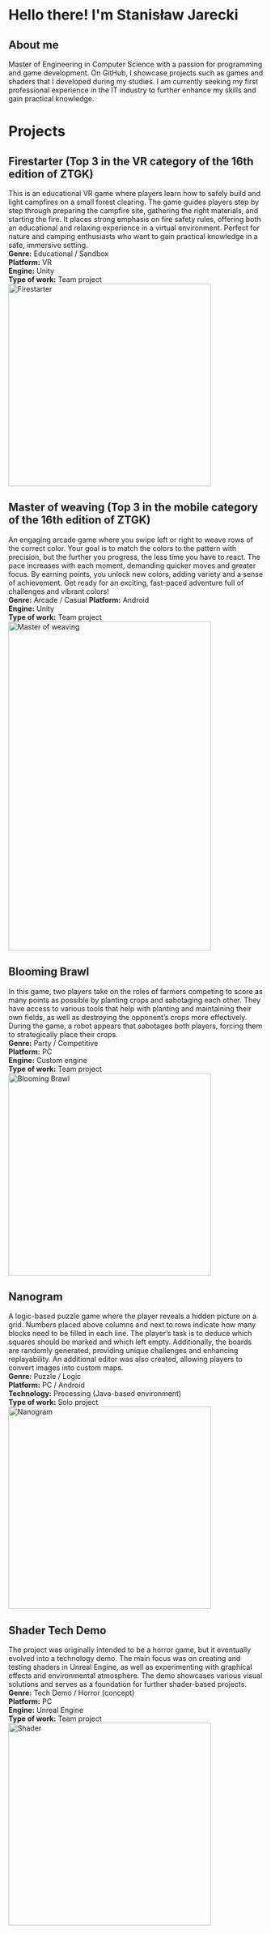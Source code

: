 # Hello there! I'm Stanisław Jarecki
## About me
Master of Engineering in Computer Science with a passion for programming and game development. On GitHub, I showcase projects such as games and shaders that I developed during my studies. I am currently seeking my first professional experience in the IT industry to further enhance my skills and gain practical knowledge.
# Projects
## Firestarter (Top 3 in the VR category of the 16th edition of ZTGK)
This is an educational VR game where players learn how to safely build and light campfires on a small forest clearing. The game guides players step by step through preparing the campfire site, gathering the right materials, and starting the fire. It places strong emphasis on fire safety rules, offering both an educational and relaxing experience in a virtual environment. Perfect for nature and camping enthusiasts who want to gain practical knowledge in a safe, immersive setting.  
**Genre:** Educational / Sandbox  
**Platform:** VR  
**Engine:** Unity  
**Type of work:** Team project  
<img src="VR.gif" alt="Firestarter" width="400" height="400">
## Master of weaving (Top 3 in the mobile category of the 16th edition of ZTGK)
An engaging arcade game where you swipe left or right to weave rows of the correct color. Your goal is to match the colors to the pattern with precision, but the further you progress, the less time you have to react. The pace increases with each moment, demanding quicker moves and greater focus. By earning points, you unlock new colors, adding variety and a sense of achievement. Get ready for an exciting, fast-paced adventure full of challenges and vibrant colors!  
**Genre:** Arcade / Casual
**Platform:** Android  
**Engine:** Unity  
**Type of work:** Team project  
<img src="mobilka.gif" alt="Master of weaving" width="400" height="650">
## Blooming Brawl
In this game, two players take on the roles of farmers competing to score as many points as possible by planting crops and sabotaging each other. They have access to various tools that help with planting and maintaining their own fields, as well as destroying the opponent’s crops more effectively. During the game, a robot appears that sabotages both players, forcing them to strategically place their crops.  
**Genre:** Party / Competitive  
**Platform:** PC  
**Engine:** Custom engine  
**Type of work:** Team project  
<img src="farm.gif" alt="Blooming Brawl" width="400" height="400">
## Nanogram
A logic-based puzzle game where the player reveals a hidden picture on a grid. Numbers placed above columns and next to rows indicate how many blocks need to be filled in each line. The player’s task is to deduce which squares should be marked and which left empty. Additionally, the boards are randomly generated, providing unique challenges and enhancing replayability. An additional editor was also created, allowing players to convert images into custom maps.  
**Genre:** Puzzle / Logic  
**Platform:** PC / Android  
**Technology:** Processing (Java-based environment)  
**Type of work:** Solo project  
<img src="nanogram.gif" alt="Nanogram" width="400" height="400">
## Shader Tech Demo 
The project was originally intended to be a horror game, but it eventually evolved into a technology demo. The main focus was on creating and testing shaders in Unreal Engine, as well as experimenting with graphical effects and environmental atmosphere. The demo showcases various visual solutions and serves as a foundation for further shader-based projects.  
**Genre:** Tech Demo / Horror (concept)  
**Platform:** PC  
**Engine:** Unreal Engine  
**Type of work:** Team project  
<img src="shader.gif" alt="Shader" width="400" height="400">
